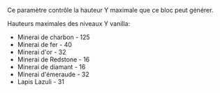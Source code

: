 Ce paramètre contrôle la hauteur Y maximale que ce bloc peut générer.

Hauteurs maximales des niveaux Y vanilla:
* Minerai de charbon - 125
* Minerai de fer - 40
* Minerai d'or - 32
* Minerai de Redstone - 16
* Minerai de diamant - 16
* Minerai d'émeraude - 32
* Lapis Lazuli - 31